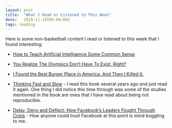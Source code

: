```yaml
---
layout: post
title:  "What I Read or Listened to This Week"
date:   2018-11-18T09:09:00Z
tags: reading
---
```

Here is some non-basketball content I read or listened to this week that I found interesting:


* [How to Teach Artificial Intelligence Some Common Sense](https://www.wired.com/story/how-to-teach-artificial-intelligence-common-sense/)

* [You Realize The Olympics Don’t Have To Exist, Right?](https://www.huffingtonpost.ca/entry/end-the-olympics-pyeongchang-rio-de-janeiro_us_5ba54ecae4b0375f8f9cd97e)

* [I Found the Best Burger Place in America. And Then I Killed It.](https://www.thrillist.com/eat/portland/stanichs-closed-will-it-reopen-burger-quest)

* [Thinking Fast and Slow](https://www.amazon.com/Thinking-Fast-Slow-Daniel-Kahneman/dp/0374533555/) - I read this book several years ago and just read it again. One thing I did notice this time through was some of the studies mentioned in the book are ones that I have read about being not reproducible.

* [Delay, Deny and Deflect: How Facebook’s Leaders Fought Through Crisis](https://www.nytimes.com/2018/11/14/technology/facebook-data-russia-election-racism.html) - How anyone could trust Facebook at this point is mind boggling to me.
